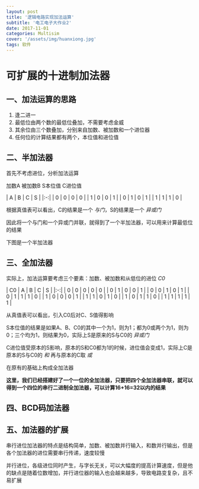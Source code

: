 ```yaml
---
layout: post
title: '逻辑电路实现加法运算'
subtitle: '电工电子大作业2'
date: 2017-11-01
categories: Multisim
cover: '/assets/img/huanxiong.jpg'
tags: 软件
---
```


# 可扩展的十进制加法器




## 一、加法运算的思路

1. 逢二进一
2. 最低位由两个数的最低位叠加，不需要考虑金威
3. 其余位由三个数叠加，分别来自加数、被加数和一个进位器
4. 任何位的计算结果都有两个，本位值和进位值

## 二、半加法器

首先不考虑进位，分析加法运算

加数A 被加数B S本位值 C进位值

| A | B | C | S |
|:-:|
| 0 | 0 | 0 | 0 |
| 1 | 0 | 0 | 1 |
| 0 | 1 | 0 | 1 |
| 1 | 1 | 1 | 0 |


根据真值表可以看出，C的结果是一个 *与门*，S的结果是一个 *异或门*

因此将一个与门和一个异或门并联，就得到了一个半加法器，可以用来计算最低位的结果

下图是一个半加法器

## 三、全加法器

实际上，加法运算要考虑三个要素：加数、被加数和从低位的进位 *C0*



| C0 | A | B | C | S |
|:-:|
| 0 | 0 | 0 | 0 | 0 |
| 0 | 1 | 0 | 0 | 1 |
| 0 | 0 | 1 | 0 | 1 |
| 0 | 1 | 1 | 1 | 0 |
| 1 | 0 | 0 | 0 | 1 |
| 1 | 1 | 0 | 1 | 0 |
| 1 | 0 | 1 | 1 | 0 |
| 1 | 1 | 1 | 1 | 1 |

从真值表可以看出，引入C0后对C、S值得影响

S本位值的结果是如果A、B、C0的其中一个为1，则为1；都为0或两个为1，则为0；三个均为1，则结果为0，实际上S是原来的S与C0的 *异或门*

C进位值受原本的S影响，原本的S和C0都为1的时候，进位值会变成1，实际上C是 原本的S与C0的 *和* 再与原本的C取 *或*

在原有的基础上构成全加法器

**这里，我们已经搭建好了一个一位的全加法器，只要把四个全加法器串联，就可以得到一个四位的串行二进制全加法器，可以计算16+16=32以内的结果**

## 四、BCD码加法器

## 五、加法器的扩展

串行进位加法器的特点是结构简单，加数、被加数并行输入，和数并行输出，但是各个加法器的进位需要串行传递，速度较慢

并行进位，各级进位同时产生，与字长无关，可以大幅度的提高计算速度，但是他的缺点是随着位数增加，并行进位器的输入也会越来越多，导致电路变复杂，且不易扩展
